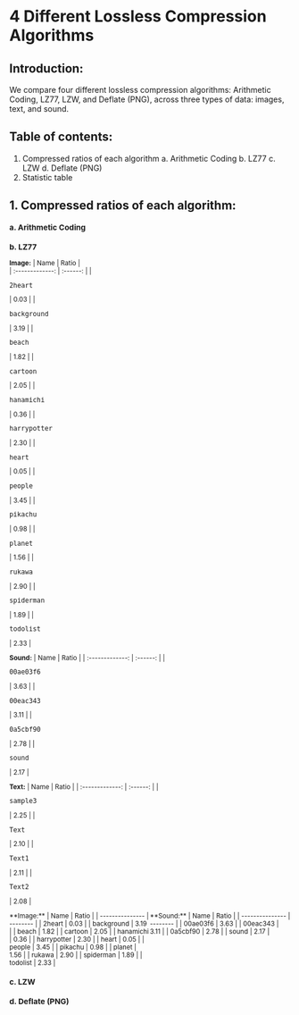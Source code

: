 # 4 Different Lossless Compression Algorithms

## Introduction:
We compare four different lossless compression algorithms: Arithmetic Coding, LZ77, LZW, and Deflate (PNG), across three types of data: images, text, and sound.

## Table of contents:
1. Compressed ratios of each algorithm
  a.  Arithmetic Coding
  b.  LZ77
  c.  LZW
  d.  Deflate (PNG)
2.  Statistic table

## 1. Compressed ratios of each algorithm:
<sub> 

### a. Arithmetic Coding



### b. LZ77
**Image:**
|       Name      |   Ratio   |                           
| :-------------: | :------: |
| <pre>2heart</pre> |   0.03   |
| <pre>background</pre> |   3.19   |
| <pre>beach</pre> |   1.82   |
| <pre>cartoon</pre> |   2.05   |
| <pre>hanamichi</pre> |   0.36   |
| <pre>harrypotter</pre> |   2.30   |
| <pre>heart</pre> |   0.05   |
| <pre>people</pre> |   3.45   |
| <pre>pikachu</pre> |   0.98   |
| <pre>planet</pre> |   1.56   |
| <pre>rukawa</pre> |   2.90   |
| <pre>spiderman</pre> |   1.89   |
| <pre>todolist</pre> |   2.33   |

**Sound:**
|      Name       |   Ratio   |
| :-------------: | :------: |
| <pre>00ae03f6</pre> |   3.63   |
| <pre>00eac343</pre> |   3.11   |
| <pre>0a5cbf90</pre> |   2.78   |
| <pre>sound</pre> |    2.17    |

**Text:**
|      Name       |   Ratio   |
| :-------------: | :------: |
| <pre>sample3</pre> |   2.25   |
| <pre>Text</pre> |   2.10   |
| <pre>Text1</pre> |   2.11   |
| <pre>Text2</pre> |   2.08   |

<div style="display: flex;">
  <div style="flex: 1;">
    **Image:**
    |       Name      |   Ratio   |
    | --------------- | -------- |
    |      2heart     |   0.03   |
    |    background   |   3.19   |
    |      beach      |   1.82   |
    |     cartoon     |   2.05   |
    |    hanamichi    |   0.36   |
    |   harrypotter   |   2.30   |
    |      heart      |   0.05   |
    |     people      |   3.45   |
    |     pikachu     |   0.98   |
    |     planet      |   1.56   |
    |     rukawa      |   2.90   |
    |    spiderman    |   1.89   |
    |    todolist     |   2.33   |
  </div>

  <div style="flex: 1;">
    **Sound:**
    |      Name       |   Ratio   |
    | --------------- | -------- |
    |    00ae03f6     |   3.63   |
    |    00eac343     |   3.11   |
    |    0a5cbf90     |   2.78   |
    |      sound      |   2.17   |
  </div>
</div>

  
### c. LZW




### d. Deflate (PNG)

</sub>
